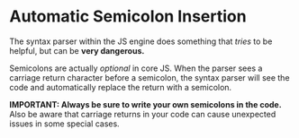 # Automatic Semicolon Insertion

The syntax parser within the JS engine does something that *tries* to be helpful, but can be **very dangerous.**

Semicolons are actually *optional* in core JS. When the parser sees a carriage return character before a semicolon, the syntax parser will see the code and automatically replace the return with a semicolon.

**IMPORTANT: Always be sure to write your own semicolons in the code.** Also be aware that carriage returns in your code can cause unexpected issues in some special cases.
